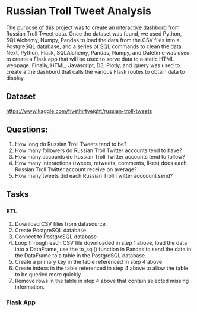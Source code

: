 # Russian Troll Tweet Analysis

The purpose of this project was to create an interactive dashbord from Russian Troll Tweet data. Once the dataset was found, we used Python, SQLAlchemy, Numpy, Pandas to load the data from the CSV files into a PostgreSQL database, and a series of SQL commands to clean the data. Next, Python, Flask, SQLAlchemy, Pandas, Numpy, and Datetime was used to create a Flask app that will be used to serve data to a static HTML webpage. Finally, HTML, Javascript, D3, Plotly, and jquery was used to create a the dashbord that calls the various Flask routes to obtain data to display.

## Dataset

https://www.kaggle.com/fivethirtyeight/russian-troll-tweets

## Questions:

1. How long do Russian Troll Tweets tend to be?
2. How many followers do Russian Troll Twitter accounts tend to have?
3. How many accounts do Russian Troll Twitter accounts tend to follow?
4. How many interactions (tweets, retweets, comments, likes) does each Russian Troll Twitter account receive on average?
5. How many tweets did each Russian Troll Twitter acccount send?

## Tasks

### ETL

1. Download CSV files from datasource.
2. Create PostgreSQL database.
3. Connect to PostgreSQL database
4. Loop through each CSV file downloaded in step 1 above, load the data into a DataFrame, use the to_sql() function in Pandas to send the data in the DataFrame to a table in the PostgreSQL database. 
5. Create a primary key in the table referenced in step 4 above.
6. Create indexs in the table referenced in step 4 above to allow the table to be queried more quickly. 
7. Remove rows in the table in step 4 above that contain selected missing information.

### Flask App
